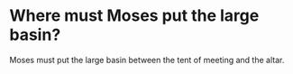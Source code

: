 # Where must Moses put the large basin?

Moses must put the large basin between the tent of meeting and the altar.
